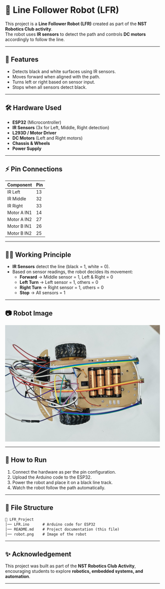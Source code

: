 
# 🚗 Line Follower Robot (LFR)

This project is a **Line Follower Robot (LFR)** created as part of the **NST Robotics Club activity**.  
The robot uses **IR sensors** to detect the path and controls **DC motors** accordingly to follow the line.

---

## 📌 Features
- Detects black and white surfaces using IR sensors.
- Moves forward when aligned with the path.
- Turns left or right based on sensor input.
- Stops when all sensors detect black.

---

## 🛠️ Hardware Used
- **ESP32** (Microcontroller)
- **IR Sensors** (3x for Left, Middle, Right detection)
- **L293D / Motor Driver**
- **DC Motors** (Left and Right motors)
- **Chassis & Wheels**
- **Power Supply**

---

## ⚡ Pin Connections

| Component   | Pin |
|-------------|-----|
| IR Left     | 13  |
| IR Middle   | 32  |
| IR Right    | 33  |
| Motor A IN1 | 14  |
| Motor A IN2 | 27  |
| Motor B IN1 | 26  |
| Motor B IN2 | 25  |

---

## 🧑‍💻 Working Principle

- **IR Sensors** detect the line (black = 1, white = 0).
- Based on sensor readings, the robot decides its movement:
  - **Forward** → Middle sensor = 1, Left & Right = 0
  - **Left Turn** → Left sensor = 1, others = 0
  - **Right Turn** → Right sensor = 1, others = 0
  - **Stop** → All sensors = 1

---

## 📷 Robot Image
![Robot](robot.png)

---

## 🚀 How to Run
1. Connect the hardware as per the pin configuration.
2. Upload the Arduino code to the ESP32.
3. Power the robot and place it on a black line track.
4. Watch the robot follow the path automatically.

---

## 📂 File Structure
```
📁 LFR_Project
│── LFR.ino      # Arduino code for ESP32
│── README.md    # Project documentation (this file)
│── robot.png    # Image of the robot 
```

---

## ✨ Acknowledgement
This project was built as part of the **NST Robotics Club Activity**, encouraging students to explore **robotics, embedded systems, and automation**.

---
